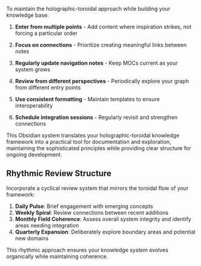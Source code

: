 

To maintain the holographic-toroidal approach while building your knowledge base:

1. **Enter from multiple points** - Add content where inspiration strikes, not forcing a particular order

2. **Focus on connections** - Prioritize creating meaningful links between notes

3. **Regularly update navigation notes** - Keep MOCs current as your system grows

4. **Review from different perspectives** - Periodically explore your graph from different entry points

5. **Use consistent formatting** - Maintain templates to ensure interoperability

6. **Schedule integration sessions** - Regularly revisit and strengthen connections

This Obsidian system translates your holographic-toroidal knowledge framework into a practical tool for documentation and exploration, maintaining the sophisticated principles while providing clear structure for ongoing development.

## Rhythmic Review Structure

Incorporate a cyclical review system that mirrors the toroidal flow of your framework:

1. **Daily Pulse**: Brief engagement with emerging concepts
2. **Weekly Spiral**: Review connections between recent additions
3. **Monthly Field Coherence**: Assess overall system integrity and identify areas needing integration
4. **Quarterly Expansion**: Deliberately explore boundary areas and potential new domains

This rhythmic approach ensures your knowledge system evolves organically while maintaining coherence.